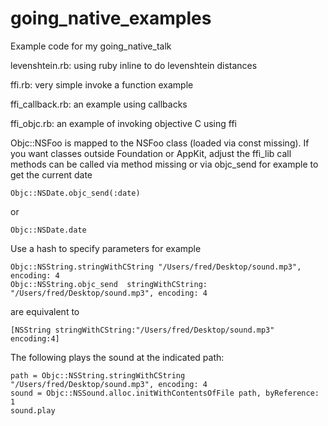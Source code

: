 going_native_examples
=====================

Example code for my going_native_talk

levenshtein.rb: using ruby inline to do levenshtein distances

ffi.rb: very simple invoke a function example

ffi_callback.rb: an example using callbacks

ffi_objc.rb: an example of invoking objective C using ffi

Objc::NSFoo is mapped to the NSFoo class (loaded via const missing). If you want classes outside Foundation or AppKit, adjust the ffi_lib call
methods can be called via method missing or via objc_send for example to get the current date

    Objc::NSDate.objc_send(:date)

or

    Objc::NSDate.date

Use a hash to specify parameters for example

    Objc::NSString.stringWithCString "/Users/fred/Desktop/sound.mp3", encoding: 4 
    Objc::NSString.objc_send  stringWithCString: "/Users/fred/Desktop/sound.mp3", encoding: 4 

are equivalent to

    [NSString stringWithCString:"/Users/fred/Desktop/sound.mp3" encoding:4]


The following plays the sound at the indicated path:

    path = Objc::NSString.stringWithCString "/Users/fred/Desktop/sound.mp3", encoding: 4
    sound = Objc::NSSound.alloc.initWithContentsOfFile path, byReference: 1
    sound.play
